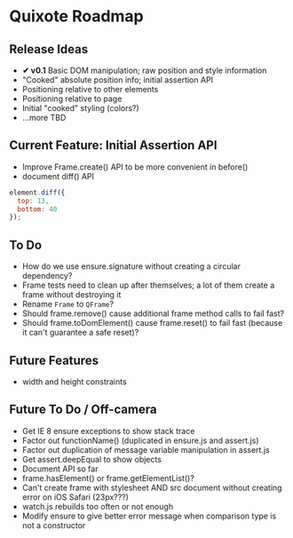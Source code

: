 # Quixote Roadmap

## Release Ideas

* **✔ v0.1** Basic DOM manipulation; raw position and style information
* "Cooked" absolute position info; initial assertion API
* Positioning relative to other elements
* Positioning relative to page
* Initial "cooked" styling (colors?)
* ...more TBD


## Current Feature: Initial Assertion API

* Improve Frame.create() API to be more convenient in before()
* document diff() API

```javascript
element.diff({
  top: 13,
  bottom: 40
});
```

## To Do
* How do we use ensure.signature without creating a circular dependency?
* Frame tests need to clean up after themselves; a lot of them create a frame without destroying it
* Rename `Frame` to `QFrame`?
* Should frame.remove() cause additional frame method calls to fail fast?
* Should frame.toDomElement() cause frame.reset() to fail fast (because it can't guarantee a safe reset)?


## Future Features
* width and height constraints


## Future To Do / Off-camera

* Get IE 8 ensure exceptions to show stack trace
* Factor out functionName() (duplicated in ensure.js and assert.js)
* Factor out duplication of message variable manipulation in assert.js
* Get assert.deepEqual to show objects
* Document API so far
* frame.hasElement() or frame.getElementList()?
* Can't create frame with stylesheet AND src document without creating error on iOS Safari (23px???)
* watch.js rebuilds too often or not enough
* Modify ensure to give better error message when comparison type is not a constructor
